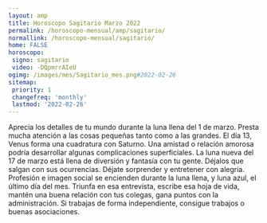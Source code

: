 ```yaml
---
layout: amp
title: Horoscopo Sagitario Marzo 2022 
permalink: /horoscopo-mensual/amp/sagitario/
normallink: /horoscopo-mensual/sagitario/
home: FALSE
horoscopo:
 signo: sagitario
 video: -DQpmrrAIeU
ogimg: /images/mes/Sagitario_mes.png#2022-02-26
sitemap:
 priority: 1
 changefreq: 'monthly'
 lastmod: '2022-02-26'
---
```



Aprecia los detalles de tu mundo durante la luna llena del 1 de marzo. Presta mucha atención a las cosas pequeñas tanto como a las grandes. El día 13, Venus forma una cuadratura con Saturno. Una amistad o relación amorosa podría desarrollar algunas complicaciones superficiales. La luna nueva del 17 de marzo está llena de diversión y fantasía con tu gente. Déjalos que salgan con sus ocurrencias. Déjate sorprender y entretener con alegría. Profesión e imagen social se encienden durante la luna llena, y luna azul, el último día del mes. Triunfa en esa entrevista, escribe esa hoja de vida, mantén una buena relación con tus colegas, gana puntos con la administración. Si trabajas de forma independiente, consigue trabajos o buenas asociaciones.